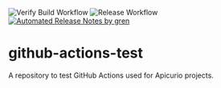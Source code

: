 ![Verify Build Workflow](https://github.com/riprasad/github-actions-test/workflows/Verify%20Build%20Workflow/badge.svg)
![Release Workflow](https://github.com/riprasad/github-actions-test/workflows/Release%20Workflow/badge.svg)
[![Automated Release Notes by gren](https://img.shields.io/badge/%F0%9F%A4%96-release%20notes-00B2EE.svg)](https://github-tools.github.io/github-release-notes/)

# github-actions-test
A repository to test GitHub Actions used for Apicurio projects.
